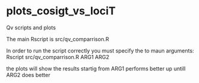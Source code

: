 # plots_cosigt_vs_lociT
Qv scripts and plots

The main Rscript is src/qv_comparrison.R 

In order to run the script correctly you must specify the to maun arguments: Rscript src/qv_comparrison.R ARG1 ARG2

the plots will show the results startig from ARG1 performs better up untill ARG2 does better
